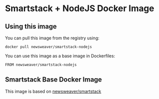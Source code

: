 # Smartstack + NodeJS Docker Image

## Using this image

You can pull this image from the registry using:

```
docker pull newsweaver/smartstack-nodejs
```

You can use this image as a base image in Dockerfiles:

```
FROM newsweaver/smartstack-nodejs
```

## Smartstack Base Docker Image

This image is based on [newsweaver/smartstack](https://registry.hub.docker.com/u/newsweaver/smartstack) 